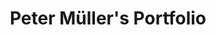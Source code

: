 ---
layout: home
id: home # Will be assigned to body tag as an ID. Used to color the header black.

title: Peter Müller's Portfolio
description: >-
  Peter is a UX designer working Chrome DevTools at Google. Read case studies
  about his projects, see his CV or find contact information.

image: /assets/images/general/sharing-image.jpg # Open Graph sharing image

# Hero
hero:
    introduction:
        heading: Hi, I'm Peter.
        text: >-
          I'm an interaction designer based in Munich and part of the <a href="https://twitter.com/ChromiumDev">Chrome DevTools</a> team at Google. Previously I worked at <a href="https://www.publicissapient.com/">Publicis Sapient</a>, <a href="https://www.jvm.com/en/">Jung von Matt</a> and <a href="https://scanbot.io">Scanbot</a>.
    image:
        x1: /assets/images/intro_profile_pic.png
        x2: /assets/images/intro_profile_pic@2x.png
        x3: /assets/images/intro_profile_pic@3x.png
        description: Peter Müller
    links:
        - text: View my resume
          url: /assets/downloads/resume-peter-mueller.pdf
          icon: icon-cv
        - text: Write me a mail
          url: mailto:hello@petermueller.io
          icon: icon-mail

# Text
text:
    - heading: Fields of Expertise
      text: >-
        I am focussing on interface design, interactive prototyping, and organizing design teams and projects. While UI design keeps me busy most of the day, I also create illustrations in 2D or 3D, and code prototypes and simple websites. Because most of my projects are being actively developed, I have a good understanding of agile methodologies like Scrum and how to run design teams in such an environment.
    - heading: Clients
      text: >-
        For more than seven years I have been working for a wide range of clients from the automotive, energy and retail sector. Examples include Daimler, Mercedes-Benz, EnBW, Bosch, VW, Wüstenrot, and IQOS.
---